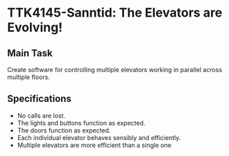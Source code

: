 # TTK4145-Sanntid: The Elevators are Evolving!

## Main Task
Create software for controlling multiple elevators working in parallel across multiple floors.

## Specifications
- No calls are lost.
- The lights and buttons function as expected.
- The doors function as expected.
- Each individual elevator behaves sensibly and efficiently.
- Multiple elevators are more efficient than a single one

